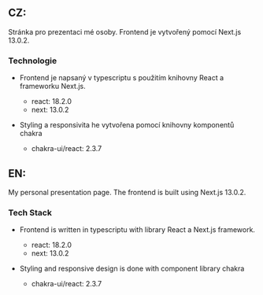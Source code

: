 ## CZ:  
Stránka pro prezentaci mé osoby. Frontend je vytvořený pomocí Next.js 13.0.2.

### Technologie
 
  - Frontend je napsaný v typescriptu s použitím knihovny React a frameworku Next.js. 
    - react: 18.2.0
    - next: 13.0.2    

  - Styling a responsivita he vytvořena pomocí knihovny komponentů chakra 
    - chakra-ui/react: 2.3.7

## EN:  
My personal presentation page. The frontend is built using Next.js 13.0.2.

### Tech Stack
 
  - Frontend is written in typescriptu with library React a Next.js framework. 
    - react: 18.2.0
    - next: 13.0.2    

  - Styling and responsive design is done with component library chakra 
    - chakra-ui/react: 2.3.7
